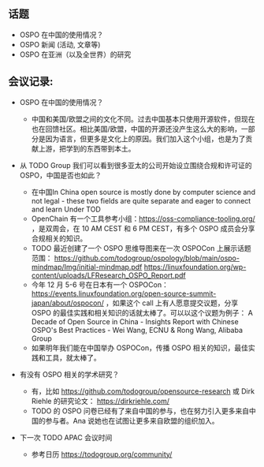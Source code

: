## 话题

* OSPO 在中国的使用情况？
* OSPO 新闻 (活动, 文章等)
* OSPO 在亚洲（以及全世界）的研究

## 会议记录:

* OSPO 在中国的使用情况？

  * 中国和美国/欧盟之间的文化不同。过去中国基本只使用开源软件，但现在也在回馈社区。相比美国/欧盟，中国的开源还没产生这么大的影响，一部分是因为语言，但更多是文化上的原因。我们加入这个小组，也是为了贡献上游，把学到的东西带到本土。  

* 从 TODO Group 我们可以看到很多亚太的公司开始设立围绕合规和许可证的 OSPO，中国是否也如此？

  * 在中国In China open source is mostly done by computer science and not legal - these two fields are quite separate and eager to connect and learn 
Under TOD
  * OpenChain 有一个工具参考小组：https://oss-compliance-tooling.org/ ，是双周会，在 10 AM CEST 和 6 PM CEST，有多个 OSPO 成员会分享合规相关的知识。
  * TODO 最近创建了一个 OSPO 思维导图来在一次 OSPOCon 上展示话题范围： https://github.com/todogroup/ospology/blob/main/ospo-mindmap/Img/initial-mindmap.pdf
https://linuxfoundation.org/wp-content/uploads/LFResearch_OSPO_Report.pdf
  * 今年 12 月 5-6 号在日本有一个 OSPOCon：https://events.linuxfoundation.org/open-source-summit-japan/about/ospocon/ ，如果这个 call 上有人愿意提交议题，分享 OSPO 的最佳实践和相关知识的话就太棒了。可以以这个议题为例子： A Decade of Open Source in China - Insights Report with Chinese OSPO's Best Practices - Wei Wang, ECNU & Rong Wang, Alibaba Group
  * 如果明年我们能在中国举办 OSPOCon，传播 OSPO 相关的知识，最佳实践和工具，就太棒了。

* 有没有 OSPO 相关的学术研究？
  * 有，比如 https://github.com/todogroup/opensource-research 或 Dirk Riehle 的研究论文： https://dirkriehle.com/ 
  * TODO 的 OSPO 问卷已经有了来自中国的参与，也在努力引入更多来自中国的参与者。Ana 说她也在试图让更多来自欧盟的组织加入。 

* 下一次 TODO APAC 会议时间
  * 参考日历 https://todogroup.org/community/
